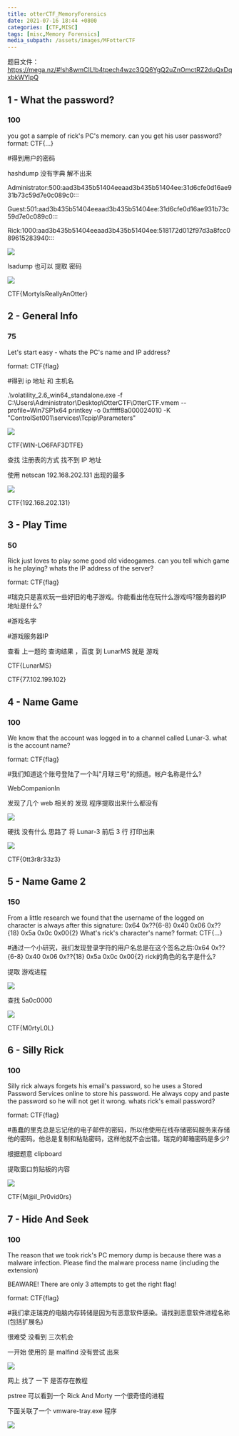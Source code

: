 ```yaml
---
title: otterCTF_MemoryForensics
date: 2021-07-16 18:44 +0800
categories: [CTF,MISC]
tags: [misc,Memory Forensics]
media_subpath: /assets/images/MFotterCTF
---
```


题目文件：https://mega.nz/#!sh8wmCIL!b4tpech4wzc3QQ6YgQ2uZnOmctRZ2duQxDqxbkWYipQ



## 1 - What the password?

### 100

you got a sample of rick's PC's memory. can you get his user password? format: CTF{...}

#得到用户的密码



hashdump 没有字典 解不出来

Administrator:500:aad3b435b51404eeaad3b435b51404ee:31d6cfe0d16ae931b73c59d7e0c089c0:::


Guest:501:aad3b435b51404eeaad3b435b51404ee:31d6cfe0d16ae931b73c59d7e0c089c0:::


Rick:1000:aad3b435b51404eeaad3b435b51404ee:518172d012f97d3a8fcc089615283940:::

![](WEBRESOURCE042e1cb3844363e54339deafdaff945e.png)

lsadump 也可以 提取 密码

![](WEBRESOURCE02077397ccfb9e56150fac46bee79048.png)

CTF{MortyIsReallyAnOtter}





## 2 - General Info

### 75

Let's start easy - whats the PC's name and IP address?

format: CTF{flag}

#得到 ip 地址 和 主机名



 .\volatility_2.6_win64_standalone.exe -f C:\Users\Administrator\Desktop\OtterCTF\OtterCTF.vmem --profile=Win7SP1x64 printkey -o 0xfffff8a000024010 -K "ControlSet001\services\Tcpip\Parameters"

![](WEBRESOURCE7d48298d938dee67bee24a8d74828b10.png)

CTF{WIN-LO6FAF3DTFE}



查找 注册表的方式 找不到 IP 地址 

使用 netscan  192.168.202.131	出现的最多

![](WEBRESOURCEb26815ef484d6446d4a9fc3e6a50d754.png)

CTF{192.168.202.131}





## 3 - Play Time

### 50

Rick just loves to play some good old videogames. can you tell which game is he playing? whats the IP address of the server?

format: CTF{flag}

#瑞克只是喜欢玩一些好旧的电子游戏。你能看出他在玩什么游戏吗?服务器的IP地址是什么?

#游戏名字

#游戏服务器IP



查看 上一题的 查询结果	，百度 到 LunarMS 就是 游戏

CTF{LunarMS}

CTF{77.102.199.102}





## 4 - Name Game

### 100

We know that the account was logged in to a channel called Lunar-3. what is the account name?

format: CTF{flag}

#我们知道这个账号登陆了一个叫"月球三号"的频道。帐户名称是什么?



WebCompanionIn

发现了几个 web 相关的 发现 程序提取出来什么都没有

![](WEBRESOURCE00bf96cb1afae5cc344db7b2e3e02912.png)



硬找 没有什么 思路了 将 Lunar-3 前后 3 行 打印出来

![](WEBRESOURCEfe51ee59deff2319a227565e41169650.png)

CTF{0tt3r8r33z3}





## 5 - Name Game 2

### 150


From a little research we found that the username of the logged on character is always after this signature: 0x64 0x??{6-8} 0x40 0x06 0x??{18} 0x5a 0x0c 0x00{2} What's rick's character's name? format: CTF{...}

#通过一个小研究，我们发现登录字符的用户名总是在这个签名之后:0x64 0x??{6-8} 0x40 0x06 0x??{18} 0x5a 0x0c 0x00{2} rick的角色的名字是什么?

提取 游戏进程

![](WEBRESOURCE52a0619d99f3a9a097c98e2ebeefdbf6.png)

查找 5a0c0000

![](WEBRESOURCEbc399ef231d9c4b2726358b820dde508.png)

CTF{M0rtyL0L}





## 6 - Silly Rick

### 100

Silly rick always forgets his email's password, so he uses a Stored Password Services online to store his password. He always copy and paste the password so he will not get it wrong. whats rick's email password?

format: CTF{flag}

#愚蠢的里克总是忘记他的电子邮件的密码，所以他使用在线存储密码服务来存储他的密码。他总是复制和粘贴密码，这样他就不会出错。瑞克的邮箱密码是多少?



根据题意 clipboard

提取窗口剪贴板的内容

![](WEBRESOURCE6afafe26645eec2affca16f722a620dd.png)

CTF{M@il_Pr0vid0rs}





## 7 - Hide And Seek

### 100

The reason that we took rick's PC memory dump is because there was a malware infection. Please find the malware process name (including the extension)

BEAWARE! There are only 3 attempts to get the right flag!

format: CTF{flag}

#我们拿走瑞克的电脑内存转储是因为有恶意软件感染。请找到恶意软件进程名称(包括扩展名)



很难受 没看到 三次机会

一开始 使用的 是 malfind 没有尝试 出来 

![](WEBRESOURCE6d266cc5c05f768cb49d431e71719c8e.png)

网上 找了 一下 是否存在教程

pstree 	可以看到一个 Rick And Morty 一个很奇怪的进程

下面关联了一个 vmware-tray.exe 程序

![](WEBRESOURCE01e938cc9da36bd32397df5c2459d145.png)

